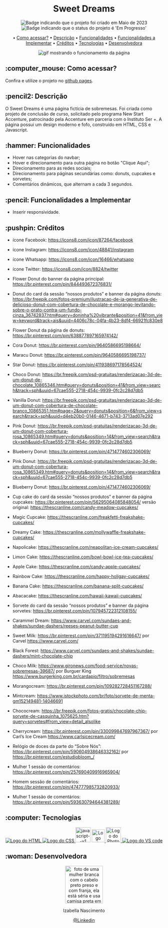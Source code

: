<h1 align="center">Sweet Dreams</h1>

<p align="center">
    <img alt="Badge indicando que o projeto foi criado em Maio de 2023" src="https://img.shields.io/badge/Data%20de%20cria%C3%A7%C3%A3o-Maio%2F2023-DE6799">
    <img alt="Badge indicando que o status do projeto é 'Em Progresso'" src="https://img.shields.io/badge/Status-Em Progresso-yellow">
</p>

<p align="center">
    • <a href="#como acessar">Como acessar?</a>
    • <a href="#descricao">Descrição</a>
    • <a href="#funcionalidades">Funcionalidades</a>
    • <a href="#funcionalidades a implementar">Funcionalidades a Implementar</a>
    • <a href="#creditos">Créditos</a>
    • <a href="#tecnologias">Tecnologias</a>
    • <a href="#Desenvolvedora">Desenvolvedora</a>
</p>

<p align="center">
   <img src="assets/imgs/Gif de funcionamento do Sweet Dreams.gif" alt="gif mostrando o funcionamento da página" /> 
</p>

<h2 id="como acessar"> :computer_mouse: Como acessar?</h2>

Confira e utilize o projeto no <a href="https://izabella-nascimento.github.io/Sweet-Dreams-Project/pages/homepage/">github pages</a>.


<h2 id="descricao">:pencil2: Descrição</h2>
O Sweet Dreams é uma página fictícia de sobremesas. Foi criada como projeto de conclusão de curso, solicitado pelo programa New Start Accenture, patrocinado pela Accenture em parceria com o Instituto Ser +. A página possui um design  moderno e fofo, construído em HTML, CSS e Javascript.   

<h2 id="funcionalidades">:hammer: Funcionalidades</h2>

- Hover nas categorias do navbar;
- Hover e direcionamento para outra página no botão "Clique Aqui";
- Direcionamento para as redes sociais;
- Direcionamento para páginas secundárias como: donuts, cupcakes e sorvetes;
- Comentários dinâmicos, que alternam a cada 3 segundos.

<h2 id="funcionalidades a implementar">:pencil: Funcionalidades a Implementar</h2>

- Inserir responsividade.

<h2 id="creditos">:pushpin: Créditos</h2>

- ícone Facebook:  https://icons8.com/icon/87264/facebook

- ícone Instagram:  https://icons8.com/icon/48841/instagram

- ícone Whatsapp:  https://icons8.com/icon/16466/whatsapp

- ícone Twitter:  https://icons8.com/icon/8824/twitter

- Flower Donut do banner da página principal: https://br.pinterest.com/pin/844493672376831/

- Donut do card da sessão “nossos produtos” e banner da página donuts: https://br.freepik.com/fotos-premium/ilustracao-de-ia-generativa-de-delicioso-donut-com-cobertura-de-chocolate-e-morango-levitando-sobre-o-prato-contra-um-fundo-cinza_36742837.htm#query=doninha%20vibrante&position=41&from_view=keyword&track=ais&uuid=4406c78c-04fa-4b23-8df4-66921fc830e8

- Flower Donut da página de donuts: https://br.pinterest.com/pin/638877897165974142/

- Cora Donut: https://br.pinterest.com/pin/9640586695198664/

- Maracu Donut: https://br.pinterest.com/pin/9640586695198737/

- Star Donut: https://br.pinterest.com/pin/411938697178564524/

- Choco Donut: https://br.freepik.com/psd-gratuitas/renderizacao-3d-de-um-donut-de-chocolate_10865346.htm#query=donuts&position=41&from_view=search&track=sph&uuid=67cae555-2718-454c-9939-0fc2c28d7db5

- Vanilla Donut: https://br.freepik.com/psd-gratuitas/renderizacao-3d-de-um-donut-com-cobertura-de-chocolate-branco_10865351.htm#page=2&query=donuts&position=6&from_view=search&track=sph&uuid=d4eb20b0-0146-4671-b743-3713ad07e292

- Pink Donut: https://br.freepik.com/psd-gratuitas/renderizacao-3d-de-um-donut-com-cobertura-rosa_10865349.htm#query=donuts&position=14&from_view=search&track=sph&uuid=67cae555-2718-454c-9939-0fc2c28d7db5

- Blueberry Donut: https://br.pinterest.com/pin/4714774602306069/

- Pink Donut: https://br.freepik.com/psd-gratuitas/renderizacao-3d-de-um-donut-com-cobertura-rosa_10865349.htm#query=donuts&position=14&from_view=search&track=sph&uuid=67cae555-2718-454c-9939-0fc2c28d7db5

- Blueberry Donut: https://br.pinterest.com/pin/4714774602306069/

- Cup cake do card da sessão “nossos produtos” e banner da página cupcakes: https://br.pinterest.com/pin/56295064085848054/ versão original: https://thescranline.com/candy-meadow-cupcakes/

- Magic Cupcake: https://thescranline.com/freakfetti-freakshake-cupcakes/

- Dreamy Cake: https://thescranline.com/mollywaffle-freakshake-cupcakes/

- Napolicake: https://thescranline.com/neapolitan-ice-cream-cupcakes/

- Limon Cake: https://thescranline.com/bowl-bowl-ice-tea-cupcakes/

- Apple Cake: https://thescranline.com/candy-apple-cupcakes/

- Rainbow Cake: https://thescranline.com/happy-holigay-cupcakes/

- Banana Cake:  https://thescranline.com/banana-split-cupcakes/

- Abacacake: https://thescranline.com/hawaii-kawaii-cupcakes/

- Sorvete do card da sessão “nossos produtos” e banner da página sorvetes: https://br.pinterest.com/pin/107945722312108155/

- Carammel Dream: https://www.carvel.com/sundaes-and-shakes/sundae-dashers/reeses-peanut-butter-cup

- Sweet Milk: https://br.pinterest.com/pin/371195194291616647/ por Carvel https://www.carvel.com/

- Black Forest: https://www.carvel.com/sundaes-and-shakes/sundae-dashers/mint-chocolate-chip

- Choco Milk: https://www.gironews.com/food-service/novas-sobremesas-39687/ por Burguer King https://www.burgerking.com.br/cardapio/filtro/sobremesas

- Morangocream: https://br.pinterest.com/pin/109282728451167288/

- Mintcream: https://www.istockphoto.com/br/foto/sorvete-de-menta-gm152149481-14046691

- Chococream: https://br.freepik.com/fotos-gratis/chocolate-chip-sorvete-de-casquinha_1075625.htm?query=sorvetes#from_view=detail_alsolike

- Cherrycream: https://br.pinterest.com/pin/330099847697967367/ por Carl’s Ice Cream https://www.carlsicecream.com/

- Relógio de doces da parte do “Sobre Nós”: https://br.pinterest.com/pin/590604938646332162/ por https://br.pinterest.com/estudiobloom_/

- Mulher 1 sessão de comentários:  https://br.pinterest.com/pin/257690409916965904/

- Homem sessão de comentários:  https://br.pinterest.com/pin/474777985732820933/

- Mulher 1 sessão de comentários: https://br.pinterest.com/pin/593630794644381289/



<h2 id="tecnologias">:computer: Tecnologias</h2>
<p align="center">
    <a href="https://www.w3.org/html/">
    <img alt="Logo do HTML" src="https://img.icons8.com/color/48/000000/html-5--v1.png">
  </a>
  <a href="https://www.w3.org/Style/CSS/Overview.en.html">
    <img alt="Logo do CSS" src="https://img.icons8.com/color/48/000000/css3.png">
  </a>
  <a href="https://www.w3schools.com/js/"><img width="48" height="48" src="https://img.icons8.com/color/48/javascript--v1.png" alt="javascript--v1"/></a>
  <a href="https://www.figma.com/">
    <img width="41" height="41" alt="Logo do Figma" src="https://img.icons8.com/external-tal-revivo-shadow-tal-revivo/41/external-figma-a-better-way-to-design-and-gather-feedback-all-in-one-place-logo-shadow-tal-revivo.png">
  </a>
  <a href="https://www.adobe.com/br/products/photoshop.html">
    <img width="48" height="48" alt="Logo do Photoshop" src="https://img.icons8.com/color/48/adobe-photoshop--v1.png">
  </a>
  <a href="https://code.visualstudio.com/">
    <img alt="Logo do VS code" src="https://img.icons8.com/color/48/000000/visual-studio-code-2019.png">
  </a>
</p>

<h2 id="Desenvolvedora">:woman: Desenvolvedora</h2>

<p align="center">
  <a href="https://github.com/Izabella-Nascimento">
    <img width="120px" src="https://media.licdn.com/dms/image/D4D03AQGGH-t0h-UefQ/profile-displayphoto-shrink_200_200/0/1686502475598?e=1706140800&v=beta&t=AnMeFwixzo67whvIgZAXo7qL5zj9c6OpbpEc6bPofdM" alt="foto de uma mulher branca com o cabelo preto preso e com franja, ela está séria e usa camisa preta em um fundo branco.">
  </a>
</p>
<p align="center">
Izabella Nascimento
</p>
<p align="center">
<a href="https://www.linkedin.com/in/izabella-nascimento-ab0659269/">@Linkedin</a>
</p>